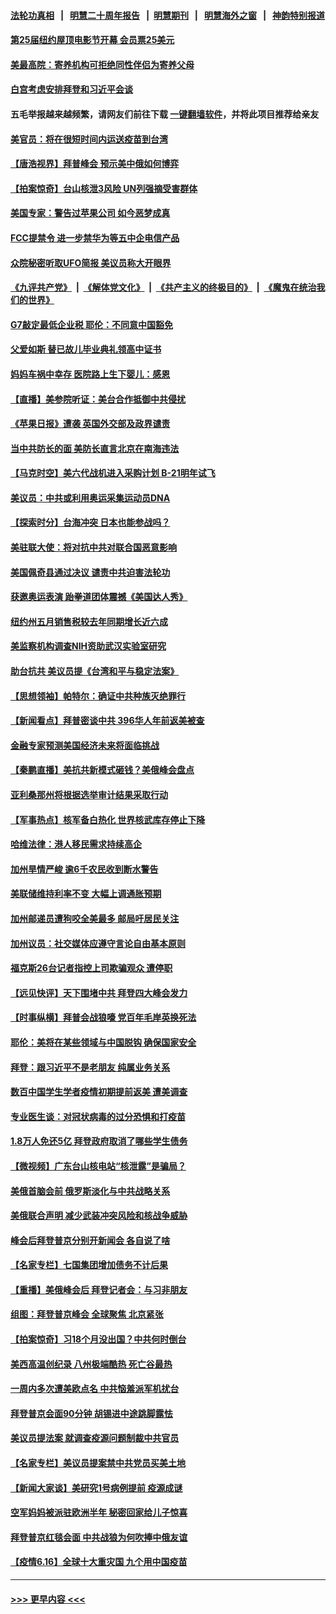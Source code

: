 #### [法轮功真相](https://github.com/gfw-breaker/truth/blob/master/README.md?t=0) &nbsp;&nbsp;|&nbsp;&nbsp; [明慧二十周年报告](https://github.com/gfw-breaker/mh-reports/blob/master/README.md?t=0) &nbsp;&nbsp;|&nbsp;&nbsp;[明慧期刊](https://github.com/gfw-breaker/mh-qikan) &nbsp;&nbsp;|&nbsp;&nbsp; [明慧海外之窗](https://github.com/gfw-breaker/mh-news/blob/master/README.md?t=0) &nbsp;&nbsp;|&nbsp;&nbsp; [神韵特别报道](https://github.com/gfw-breaker/mh-news/blob/master/shenyun.md?t=0)
#### [第25届纽约屋顶电影节开幕 会员票25美元](../pages/nsc412/n13029411.md?t=06180602) 
#### [美最高院：寄养机构可拒绝同性伴侣为寄养父母](../pages/nsc412/n13029284.md?t=06180602) 
#### [白宫考虑安排拜登和习近平会谈](../pages/nsc412/n13029355.md?t=06180602) 
#### 五毛举报越来越频繁，请网友们前往下载 [一键翻墙软件](https://github.com/gfw-breaker/ssr-accounts)，并将此项目推荐给亲友
#### [美官员：将在很短时间内运送疫苗到台湾](../pages/nsc412/n13029266.md?t=06180602) 
#### [【唐浩视界】拜普峰会 预示美中俄如何博弈](../pages/nsc412/n13028791.md?t=06180602) 
#### [【拍案惊奇】台山核泄3风险 UN列强摘受害群体](../pages/nsc412/n13028942.md?t=06180602) 
#### [美国专家：警告过苹果公司 如今恶梦成真](../pages/nsc412/n13029064.md?t=06180602) 
#### [FCC提禁令 进一步禁华为等五中企电信产品](../pages/nsc412/n13029120.md?t=06180602) 
#### [众院秘密听取UFO简报 美议员称大开眼界](../pages/nsc412/n13029086.md?t=06180602) 
#### [《九评共产党》](https://github.com/begood0513/9ping.md/blob/master/README.md) &nbsp;|&nbsp; [《解体党文化》](../../../../jtdwh.md/blob/master/README.md)  &nbsp;|&nbsp; [《共产主义的终极目的》](../../../../gczydzjmd.md/blob/master/README.md) &nbsp;|&nbsp; [《魔鬼在统治我们的世界》](../../../../mgztzwmdsj.md/blob/master/README.md) 
#### [G7敲定最低企业税 耶伦：不同意中国豁免](../pages/nsc412/n13028814.md?t=06180602) 
#### [父爱如斯 替已故儿毕业典礼领高中证书](../pages/nsc412/n13026113.md?t=06180602) 
#### [妈妈车祸中幸存 医院路上生下婴儿：感恩](../pages/nsc412/n13028713.md?t=06180602) 
#### [【直播】美参院听证：美台合作抵御中共侵扰](../pages/nsc412/n13028426.md?t=06180602) 
#### [《苹果日报》遭袭 英国外交部及政界谴责](../pages/nsc412/n13028871.md?t=06180602) 
#### [当中共防长的面 美防长直言北京在南海违法](../pages/nsc412/n13028718.md?t=06180602) 
#### [【马克时空】美六代战机进入采购计划 B-21明年试飞](../pages/nsc412/n13028570.md?t=06180602) 
#### [美议员：中共或利用奥运采集运动员DNA](../pages/nsc412/n13028486.md?t=06180602) 
#### [【探索时分】台海冲突 日本也能参战吗？](../pages/nsc412/n13026930.md?t=06180602) 
#### [美驻联大使：将对抗中共对联合国恶意影响](../pages/nsc412/n13028049.md?t=06180602) 
#### [美国佩奇县通过决议 谴责中共迫害法轮功](../pages/nsc412/n13027185.md?t=06180602) 
#### [获邀奥运表演 跆拳道团体震撼《美国达人秀》](../pages/nsc412/n13027747.md?t=06180602) 
#### [纽约州五月销售税较去年同期增长近六成](../pages/nsc412/n13027721.md?t=06180602) 
#### [美监察机构调查NIH资助武汉实验室研究](../pages/nsc412/n13027392.md?t=06180602) 
#### [助台抗共 美议员提《台湾和平与稳定法案》](../pages/nsc412/n13027538.md?t=06180602) 
#### [【思想领袖】帕特尔：确证中共种族灭绝罪行](../pages/nsc412/n12966280.md?t=06180602) 
#### [【新闻看点】拜普密谈中共 396华人年前返美被查](../pages/nsc412/n13027057.md?t=06180602) 
#### [金融专家预测美国经济未来将面临挑战](../pages/nsc412/n13027442.md?t=06180602) 
#### [【秦鹏直播】美抗共新模式砸钱？美俄峰会盘点](../pages/nsc412/n13027130.md?t=06180602) 
#### [亚利桑那州将根据选举审计结果采取行动](../pages/nsc412/n13027378.md?t=06180602) 
#### [【军事热点】核军备白热化 世界核武库存停止下降](../pages/nsc412/n13023864.md?t=06180602) 
#### [哈维法律：港人移民需求持续高企](../pages/nsc412/n13027259.md?t=06180602) 
#### [加州旱情严峻 逾6千农民收到断水警告](../pages/nsc412/n13027218.md?t=06180602) 
#### [美联储维持利率不变 大幅上调通胀预期](../pages/nsc412/n13027115.md?t=06180602) 
#### [加州邮递员遭狗咬全美最多 邮局吁居民关注](../pages/nsc412/n13026991.md?t=06180602) 
#### [加州议员：社交媒体应遵守言论自由基本原则](../pages/nsc412/n13024857.md?t=06180602) 
#### [福克斯26台记者指控上司欺骗观众 遭停职](../pages/nsc412/n13027066.md?t=06180602) 
#### [【远见快评】天下围堵中共 拜登四大峰会发力](../pages/nsc412/n13023824.md?t=06180602) 
#### [【时事纵横】拜普会战狼嚎 党百年毛岸英换死法](../pages/nsc412/n13027039.md?t=06180602) 
#### [耶伦：美将在某些领域与中国脱钩 确保国家安全](../pages/nsc412/n13026947.md?t=06180602) 
#### [拜登：跟习近平不是老朋友 纯属业务关系](../pages/nsc412/n13026844.md?t=06180602) 
#### [数百中国学生学者疫情初期提前返美 遭美调查](../pages/nsc412/n13026757.md?t=06180602) 
#### [专业医生谈：对冠状病毒的过分恐惧和打疫苗](../pages/nsc412/n13026884.md?t=06180602) 
#### [1.8万人免还5亿 拜登政府取消了哪些学生债务](../pages/nsc412/n13026534.md?t=06180602) 
#### [【微视频】广东台山核电站“核泄露”是骗局？](../pages/nsc412/n13026401.md?t=06180602) 
#### [美俄首脑会前 俄罗斯淡化与中共战略关系](../pages/nsc412/n13026509.md?t=06180602) 
#### [美俄联合声明 减少武装冲突风险和核战争威胁](../pages/nsc412/n13026817.md?t=06180602) 
#### [峰会后拜登普京分别开新闻会 各自说了啥](../pages/nsc412/n13026825.md?t=06180602) 
#### [【名家专栏】七国集团增加债务不计后果](../pages/nsc412/n13026045.md?t=06180602) 
#### [【重播】美俄峰会后 拜登记者会：与习非朋友](../pages/nsc412/n13026695.md?t=06180602) 
#### [组图：拜登普京峰会 全球聚焦 北京紧张](../pages/nsc412/n13026522.md?t=06180602) 
#### [【拍案惊奇】习18个月没出国？中共何时倒台](../pages/nsc412/n13025110.md?t=06180602) 
#### [美西高温创纪录 八州极端酷热 死亡谷最热](../pages/nsc412/n13026500.md?t=06180602) 
#### [一周内多次遭美欧点名 中共恼羞派军机扰台](../pages/nsc412/n13026528.md?t=06180602) 
#### [拜登普京会面90分钟 胡锡进中途跳脚露怯](../pages/nsc412/n13026450.md?t=06180602) 
#### [美议员提法案 就调查疫源问题制裁中共官员](../pages/nsc412/n13026217.md?t=06180602) 
#### [【名家专栏】美议员提案禁中共党员买美土地](../pages/nsc412/n13026121.md?t=06180602) 
#### [【新闻大家谈】美研究1号病例提前 疫源成谜](../pages/nsc412/n13026283.md?t=06180602) 
#### [空军妈妈被派驻欧洲半年 秘密回家给儿子惊喜](../pages/nsc412/n13023708.md?t=06180602) 
#### [拜登普京红毯会面 中共战狼为何吹捧中俄友谊](../pages/nsc412/n13026200.md?t=06180602) 
#### [【疫情6.16】全球十大重灾国 九个用中国疫苗](../pages/nsc412/n13025692.md?t=06180602) 

----
#### [ >>> 更早内容 <<< ](../indexes/nsc412-earlier.md)
